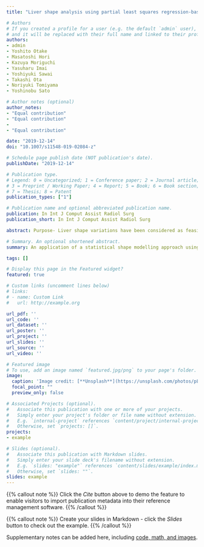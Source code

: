 ```yaml
---
title: "Liver shape analysis using partial least squares regression-based statistical shape model: application for understanding and staging of liver fibrosis"

# Authors
# If you created a profile for a user (e.g. the default `admin` user), write the username (folder name) here 
# and it will be replaced with their full name and linked to their profile.
authors:
- admin
- Yoshito Otake
- Masatoshi Hori
- Kazuya Moriguchi
- Yasuharu Imai
- Yoshiyuki Sawai
- Takashi Ota
- Noriyuki Tomiyama
- Yoshinobu Sato

# Author notes (optional)
author_notes:
- "Equal contribution"
- "Equal contribution"
- 
- "Equal contribution"

date: "2019-12-14"
doi: "10.1007/s11548-019-02084-z"

# Schedule page publish date (NOT publication's date).
publishDate: "2019-12-14"

# Publication type.
# Legend: 0 = Uncategorized; 1 = Conference paper; 2 = Journal article;
# 3 = Preprint / Working Paper; 4 = Report; 5 = Book; 6 = Book section;
# 7 = Thesis; 8 = Patent
publication_types: ["1"]

# Publication name and optional abbreviated publication name.
publication: In Int J Comput Assist Radiol Surg
publication_short: In Int J Comput Assist Radiol Surg

abstract: Purpose- Liver shape variations have been considered as feasible indicators of liver fibrosis. However, current statistical shape models (SSM) based on principal component analysis represent gross shape variations without considering the association with the fibrosis stage. Therefore, we aimed at the application of a statistical shape modelling approach using partial least squares regression (PLSR), which explicitly uses the stage as supervised information, for understanding the shape variations associated with the stage as well as predicting it in contrast-enhanced MR images.

# Summary. An optional shortened abstract.
summary: An application of a statistical shape modelling approach using partial least squares regression (PLSR), which explicitly uses the stage as supervised information, for understanding the shape variations associated with the stage as well as predicting it in contrast-enhanced MR images.

tags: []

# Display this page in the Featured widget?
featured: true

# Custom links (uncomment lines below)
# links:
# - name: Custom Link
#   url: http://example.org

url_pdf: ''
url_code: ''
url_dataset: ''
url_poster: ''
url_project: ''
url_slides: ''
url_source: ''
url_video: ''

# Featured image
# To use, add an image named `featured.jpg/png` to your page's folder. 
image:
  caption: 'Image credit: [**Unsplash**](https://unsplash.com/photos/pLCdAaMFLTE)'
  focal_point: ""
  preview_only: false

# Associated Projects (optional).
#   Associate this publication with one or more of your projects.
#   Simply enter your project's folder or file name without extension.
#   E.g. `internal-project` references `content/project/internal-project/index.md`.
#   Otherwise, set `projects: []`.
projects:
- example

# Slides (optional).
#   Associate this publication with Markdown slides.
#   Simply enter your slide deck's filename without extension.
#   E.g. `slides: "example"` references `content/slides/example/index.md`.
#   Otherwise, set `slides: ""`.
slides: example
---
```


{{% callout note %}}
Click the *Cite* button above to demo the feature to enable visitors to import publication metadata into their reference management software.
{{% /callout %}}

{{% callout note %}}
Create your slides in Markdown - click the *Slides* button to check out the example.
{{% /callout %}}

Supplementary notes can be added here, including [code, math, and images](https://wowchemy.com/docs/writing-markdown-latex/).
